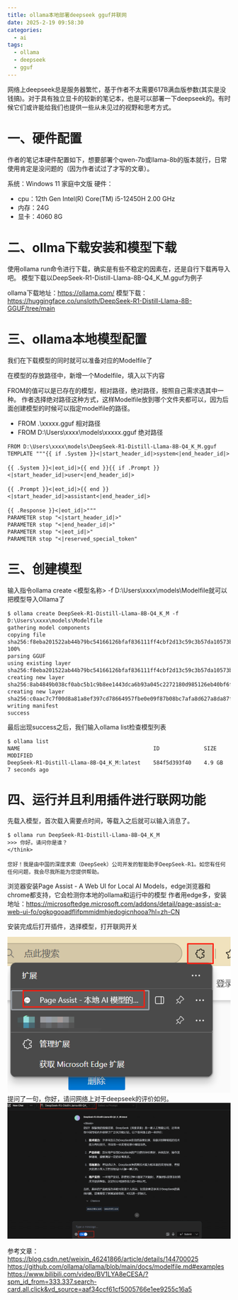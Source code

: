 ```yaml
---
title: ollama本地部署deepseek gguf并联网
date: 2025-2-19 09:58:30
categories:
  - ai
tags:
  - ollama
  - deepseek
  - gguf
---
```


网络上deepseek总是服务器繁忙，基于作者不太需要617B满血版参数(其实是没钱搞)。对于具有独立显卡的较新的笔记本，也是可以部署一下deepseek的。有时候它们或许能给我们也提供一些从未见过的视野和思考方式。

<!-- more -->



# 一、硬件配置

作者的笔记本硬件配置如下，想要部署个qwen-7b或llama-8b的版本就行，日常使用肯定是没问题的（因为作者试过了才写的文章）。

系统：Windows 11 家庭中文版
硬件：
  - cpu：12th Gen Intel(R) Core(TM) i5-12450H   2.00 GHz
  - 内存：24G
  - 显卡：4060 8G

# 二、ollma下载安装和模型下载

使用ollama run命令进行下载，确实是有些不稳定的因素在，还是自行下载再导入吧。
模型下载以DeepSeek-R1-Distill-Llama-8B-Q4_K_M.gguf为例子

ollama下载地址：https://ollama.com/
模型下载：https://huggingface.co/unsloth/DeepSeek-R1-Distill-Llama-8B-GGUF/tree/main

# 三、ollama本地模型配置

我们在下载模型的同时就可以准备对应的Modelfile了

在模型的存放路径中，新增一个Modelfile，填入以下内容

FROM的值可以是已存在的模型，相对路径，绝对路径，按照自己需求选其中一种。
作者选择绝对路径这种方式，这样Modelfile放到哪个文件夹都可以，因为后面创建模型的时候可以指定modelfile的路径。
- FROM .\xxxxx.gguf   相对路径
- FROM D:\Users\xxxx\models\xxxxx.gguf 绝对路径

```
FROM D:\Users\xxxx\models\DeepSeek-R1-Distill-Llama-8B-Q4_K_M.gguf
TEMPLATE """{{ if .System }}<|start_header_id|>system<|end_header_id|>

{{ .System }}<|eot_id|>{{ end }}{{ if .Prompt }}<|start_header_id|>user<|end_header_id|>

{{ .Prompt }}<|eot_id|>{{ end }}<|start_header_id|>assistant<|end_header_id|>

{{ .Response }}<|eot_id|>"""
PARAMETER stop "<|start_header_id|>"
PARAMETER stop "<|end_header_id|>"
PARAMETER stop "<|eot_id|>"
PARAMETER stop "<|reserved_special_token"
```

# 三、创建模型

输入指令ollama create <模型名称> -f D:\Users\xxxx\models\Modelfile就可以把模型导入Ollama了

```
$ ollama create DeepSeek-R1-Distill-Llama-8B-Q4_K_M -f D:\Users\xxxx\models\Modelfile
gathering model components
copying file sha256:f8eba201522ab44b79bc54166126bfaf836111ff4cbf2d13c59c3b57da10573b 100%
parsing GGUF
using existing layer sha256:f8eba201522ab44b79bc54166126bfaf836111ff4cbf2d13c59c3b57da10573b
creating new layer sha256:8ab4849b038cf0abc5b1c9b8ee1443dca6b93a045c2272180d985126eb40bf6f
creating new layer sha256:c0aac7c7f00d8a81a8ef397cd78664957fbe0e09f87b08bc7afa8d627a8da87f
writing manifest
success
```

最后出现success之后，我们输入ollama list检查模型列表

```
$ ollama list
NAME                                          ID              SIZE      MODIFIED
DeepSeek-R1-Distill-Llama-8B-Q4_K_M:latest    584f5d393f40    4.9 GB    7 seconds ago
```

# 四、运行并且利用插件进行联网功能

先载入模型，首次载入需要点时间，等载入之后就可以输入消息了。

```
$ ollama run DeepSeek-R1-Distill-Llama-8B-Q4_K_M
>>> 你好。请问你是谁？
</think>

您好！我是由中国的深度求索（DeepSeek）公司开发的智能助手DeepSeek-R1。如您有任何任何问题，我会尽我所能为您提供帮助。
```

浏览器安装Page Assist - A Web UI for Local AI Models，edge浏览器和chrome都支持，它会检测你本地的ollama和运行中的模型
作者用edge多，安装地址：https://microsoftedge.microsoft.com/addons/detail/page-assist-a-web-ui-fo/ogkogooadflifpmmidmhjedogicnhooa?hl=zh-CN

安装完成后打开插件，选择模型，打开联网开关

![](/pics/ai/ollama_1.png)
提问了一句，你好，请问网络上对于deepseek的评价如何。
![](/pics/ai/ollama_2.png)



参考文章：
https://blog.csdn.net/weixin_46241866/article/details/144700025
https://github.com/ollama/ollama/blob/main/docs/modelfile.md#examples 
https://www.bilibili.com/video/BV1LYA8eCESA/?spm_id_from=333.337.search-card.all.click&vd_source=aaf34ccf61cf5005766e1ee9255c16a5